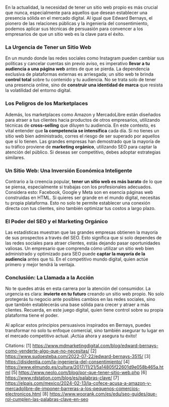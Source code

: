 En la actualidad, la necesidad de tener un sitio web propio es más crucial que nunca, especialmente para aquellos que desean establecer una presencia sólida en el mercado digital. Al igual que Edward Bernays, el pionero de las relaciones públicas y la ingeniería del consentimiento, podemos aplicar sus técnicas de persuasión para convencer a los empresarios de que un sitio web es la clave para el éxito. 

### La Urgencia de Tener un Sitio Web

En un mundo donde las redes sociales como Instagram pueden cambiar sus políticas y cancelar cuentas sin previo aviso, es imperativo **llevar a tu audiencia a una página web** antes de que se pierda. La dependencia exclusiva de plataformas externas es arriesgada; un sitio web te brinda **control total** sobre tu contenido y tu audiencia. No se trata solo de tener una presencia online, sino de **construir una identidad de marca** que resista la volatilidad del entorno digital.

### Los Peligros de los Marketplaces

Además, los marketplaces como Amazon y MercadoLibre están diseñados para atraer a tus clientes hacia productos de otros empresarios, utilizando técnicas de **cross-selling** que diluyen tu audiencia. En este contexto, es vital entender que **la competencia se intensifica** cada día. Si no tienes un sitio web bien administrado, corres el riesgo de ser superado por aquellos que sí lo tienen. Las grandes empresas han demostrado que la mayoría de su tráfico proviene de **marketing orgánico**, utilizando SEO para captar la atención del público. Si deseas ser competitivo, debes adoptar estrategias similares.

### Un Sitio Web: Una Inversión Económica Inteligente

Contrario a la creencia popular, **tener un sitio web es más barato** de lo que se piensa, especialmente si trabajas con los profesionales adecuados. Considera esto: Facebook, Google y Meta son en esencia páginas web construidas en HTML. Si quieres ser grande en el mundo digital, necesitas tu propia plataforma. Esto no solo te permite establecer una conexión directa con tus clientes, sino también optimizar tus costos a largo plazo.

### El Poder del SEO y el Marketing Orgánico

Las estadísticas muestran que las grandes empresas obtienen la mayoría de sus prospectos a través del SEO. Esto significa que si solo dependes de las redes sociales para atraer clientes, estás dejando pasar oportunidades valiosas. Un empresario que comprenda cómo utilizar un sitio web bien administrado y optimizado para SEO puede **captar la mayoría de la audiencia** antes que tú. En el competitivo mundo digital, quien actúe primero y mejor tendrá la ventaja.

### Conclusión: La Llamada a la Acción

No te quedes atrás en esta carrera por la atención del consumidor. La urgencia es clara: **invierte en tu futuro** creando un sitio web propio. No solo protegerás tu negocio ante posibles cambios en las redes sociales, sino que también establecerás una base sólida para crecer y atraer a más clientes. Recuerda, en este juego digital, quien tiene control sobre su propia plataforma tiene el poder.

Al aplicar estos principios persuasivos inspirados en Bernays, puedes transformar no solo tu enfoque comercial, sino también asegurar tu lugar en el mercado competitivo actual. ¡Actúa ahora y asegura tu éxito!

Citations:
[1] https://www.mdmarketingdigital.com/blog/edward-bernays-como-venderte-algo-que-no-necesitas/
[2] https://www.sudoesteba.com/2022-07-22/edward-bernays-3515/
[3] https://disidentia.com/la-ingenieria-del-consentimiento/
[4] https://www.elmundo.es/cultura/2017/11/21/5a14805f22601d9e058b465a.html
[5] https://www.neolo.com/blog/por-que-tener-sitio-web.php
[6] https://www.rdstation.com/blog/es/palabras-clave/
[7] https://elpais.com/mexico/2024-02-13/la-cofece-acusa-a-amazon-y-mercadolibre-de-imponer-barreras-a-los-pequenos-comercios-electronicos.html
[8] https://www.woorank.com/es/edu/seo-guides/que-rol-cumplen-las-palabras-clave-en-seo